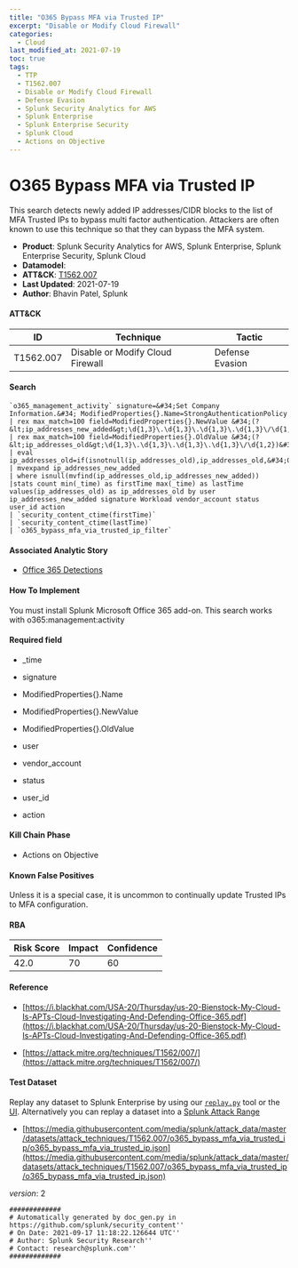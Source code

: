 ```yaml
---
title: "O365 Bypass MFA via Trusted IP"
excerpt: "Disable or Modify Cloud Firewall"
categories:
  - Cloud
last_modified_at: 2021-07-19
toc: true
tags:
  - TTP
  - T1562.007
  - Disable or Modify Cloud Firewall
  - Defense Evasion
  - Splunk Security Analytics for AWS
  - Splunk Enterprise
  - Splunk Enterprise Security
  - Splunk Cloud
  - Actions on Objective
---
```


# O365 Bypass MFA via Trusted IP

This search detects newly added IP addresses/CIDR blocks to the list of MFA Trusted IPs to bypass multi factor authentication. Attackers are often known to use this technique so that they can bypass the MFA system.

- **Product**: Splunk Security Analytics for AWS, Splunk Enterprise, Splunk Enterprise Security, Splunk Cloud
- **Datamodel**:
- **ATT&CK**: [T1562.007](https://attack.mitre.org/techniques/T1562/007/)
- **Last Updated**: 2021-07-19
- **Author**: Bhavin Patel, Splunk


#### ATT&CK

| ID          | Technique   | Tactic       |
| ----------- | ----------- |--------------|
| T1562.007 | Disable or Modify Cloud Firewall | Defense Evasion |


#### Search

```
`o365_management_activity` signature=&#34;Set Company Information.&#34; ModifiedProperties{}.Name=StrongAuthenticationPolicy 
| rex max_match=100 field=ModifiedProperties{}.NewValue &#34;(?&lt;ip_addresses_new_added&gt;\d{1,3}\.\d{1,3}\.\d{1,3}\.\d{1,3}\/\d{1,2})&#34; 
| rex max_match=100 field=ModifiedProperties{}.OldValue &#34;(?&lt;ip_addresses_old&gt;\d{1,3}\.\d{1,3}\.\d{1,3}\.\d{1,3}\/\d{1,2})&#34; 
| eval ip_addresses_old=if(isnotnull(ip_addresses_old),ip_addresses_old,&#34;0&#34;) 
| mvexpand ip_addresses_new_added 
| where isnull(mvfind(ip_addresses_old,ip_addresses_new_added)) 
|stats count min(_time) as firstTime max(_time) as lastTime values(ip_addresses_old) as ip_addresses_old by user ip_addresses_new_added signature Workload vendor_account status user_id action 
| `security_content_ctime(firstTime)`
| `security_content_ctime(lastTime)`
| `o365_bypass_mfa_via_trusted_ip_filter`
```

#### Associated Analytic Story

* [Office 365 Detections](_stories/office_365_detections)


#### How To Implement
You must install Splunk Microsoft Office 365 add-on. This search works with o365:management:activity

#### Required field

* _time

* signature

* ModifiedProperties{}.Name

* ModifiedProperties{}.NewValue

* ModifiedProperties{}.OldValue

* user

* vendor_account

* status

* user_id

* action


#### Kill Chain Phase

* Actions on Objective


#### Known False Positives
Unless it is a special case, it is uncommon to continually update Trusted IPs to MFA configuration.



#### RBA

| Risk Score  | Impact      | Confidence   |
| ----------- | ----------- |--------------|
| 42.0 | 70 | 60 |



#### Reference


* [https://i.blackhat.com/USA-20/Thursday/us-20-Bienstock-My-Cloud-Is-APTs-Cloud-Investigating-And-Defending-Office-365.pdf](https://i.blackhat.com/USA-20/Thursday/us-20-Bienstock-My-Cloud-Is-APTs-Cloud-Investigating-And-Defending-Office-365.pdf)

* [https://attack.mitre.org/techniques/T1562/007/](https://attack.mitre.org/techniques/T1562/007/)



#### Test Dataset
Replay any dataset to Splunk Enterprise by using our [`replay.py`](https://github.com/splunk/attack_data#using-replaypy) tool or the [UI](https://github.com/splunk/attack_data#using-ui).
Alternatively you can replay a dataset into a [Splunk Attack Range](https://github.com/splunk/attack_range#replay-dumps-into-attack-range-splunk-server)


* [https://media.githubusercontent.com/media/splunk/attack_data/master/datasets/attack_techniques/T1562.007/o365_bypass_mfa_via_trusted_ip/o365_bypass_mfa_via_trusted_ip.json](https://media.githubusercontent.com/media/splunk/attack_data/master/datasets/attack_techniques/T1562.007/o365_bypass_mfa_via_trusted_ip/o365_bypass_mfa_via_trusted_ip.json)


_version_: 2

```
#############
# Automatically generated by doc_gen.py in https://github.com/splunk/security_content''
# On Date: 2021-09-17 11:18:22.126644 UTC''
# Author: Splunk Security Research''
# Contact: research@splunk.com''
#############
```